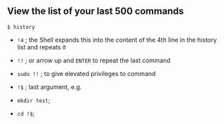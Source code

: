 ## View the list of your last 500 commands

```{bash}
$ history
```

* `!4` ; the Shell expands this into the content of the 4th line in the history list and repeats it

* `!!` ; or arrow up and `ENTER` to repeat the last command
* `sudo !!` ; to give elevated privileges to command

* `!$` ; last argument, e.g.
* `mkdir test`;
* `cd !$`; 

